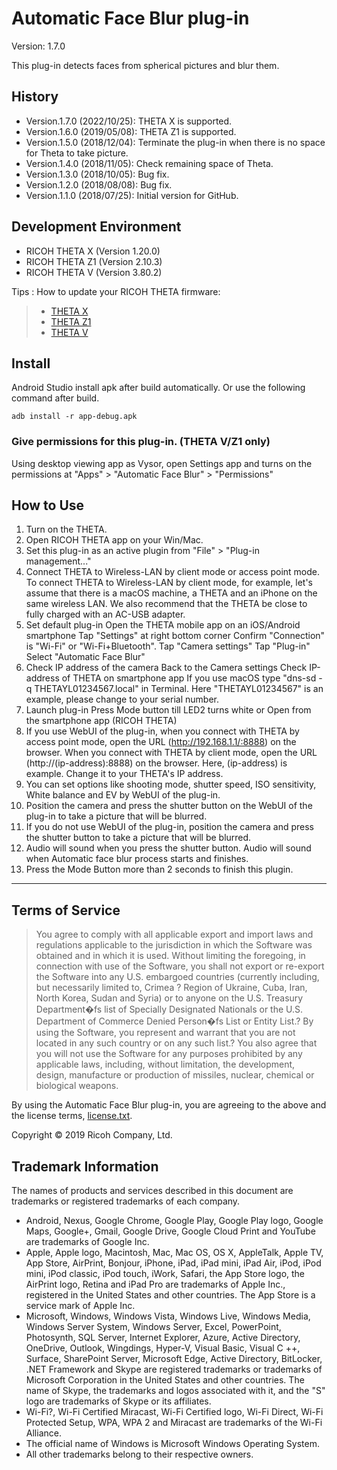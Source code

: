 # Automatic Face Blur plug-in

Version: 1.7.0

This plug-in detects faces from spherical pictures and blur them.

## History

* Version.1.7.0 (2022/10/25): THETA X is supported.
* Version.1.6.0 (2019/05/08): THETA Z1 is supported.
* Version.1.5.0 (2018/12/04): Terminate the plug-in when there is no space for Theta to take picture.
* Version.1.4.0 (2018/11/05): Check remaining space of Theta.
* Version.1.3.0 (2018/10/05): Bug fix.
* Version.1.2.0 (2018/08/08): Bug fix.
* Version.1.1.0 (2018/07/25): Initial version for GitHub.

## Development Environment

* RICOH THETA X  (Version 1.20.0)
* RICOH THETA Z1 (Version 2.10.3)
* RICOH THETA V  (Version 3.80.2)

Tips : How to update your RICOH THETA firmware:
> * [THETA X](https://support.theta360.com/en/manual/x/content/update/update_01.html)
> * [THETA Z1](https://support.theta360.com/en/manual/z1/content/update/update_01.html)
> * [THETA V](https://support.theta360.com/en/manual/v/content/update/update_01.html)

## Install

Android Studio install apk after build automatically. Or use the following command after build.

```
adb install -r app-debug.apk
```

### Give permissions for this plug-in. (THETA V/Z1 only)

  Using desktop viewing app as Vysor, open Settings app and turns on the permissions at "Apps" > "Automatic Face Blur" > "Permissions"

## How to Use

1. Turn on the THETA.
2. Open RICOH THETA app on your Win/Mac.
3. Set this plug-in as an active plugin from "File" > "Plug-in management..."
4. Connect THETA to Wireless-LAN by client mode or access point mode.
   To connect THETA to Wireless-LAN by client mode,
   for example, let's assume that there is a macOS machine,
   a THETA and an iPhone on the same wireless LAN.
   We also recommend that the THETA be close to fully charged with an AC-USB adapter.
5. Set default plug-in
   Open the THETA mobile app on an iOS/Android smartphone
   Tap "Settings" at right bottom corner
   Confirm "Connection" is "Wi-Fi" or "Wi-Fi+Bluetooth".
   Tap "Camera settings"
   Tap "Plug-in"
   Select "Automatic Face Blur"
6. Check IP address of the camera
   Back to the Camera settings
   Check IP-address of THETA on smartphone app
   If you use macOS type "dns-sd -q THETAYL01234567.local" in Terminal. Here "THETAYL01234567" is an example, please change to your serial number.
7. Launch plug-in
   Press Mode button till LED2 turns white or Open from the smartphone app (RICOH THETA)
8. If you use WebUI of the plug-in,
    when you connect with THETA by access point mode,
    open the URL (http://192.168.1.1/:8888) on the browser.
    When you connect with THETA by client mode,
    open the URL (http://(ip-address):8888) on the browser.
    Here, (ip-address) is example. Change it to your THETA's IP address.
9. You can set options like shooting mode, shutter speed, ISO sensitivity, White balance and EV by WebUI of the plug-in.
10. Position the camera and press the shutter button on the WebUI of the plug-in to take a picture that will be blurred.
11. If you do not use WebUI of the plug-in,
    position the camera and press the shutter button to take a picture that will be blurred.
12. Audio will sound when you press the shutter button. Audio will sound when Automatic face blur process starts and finishes.
13. Press the Mode Button more than 2 seconds to finish this plugin.

---
## Terms of Service

> You agree to comply with all applicable export and import laws and regulations applicable to the jurisdiction in which the Software was obtained and in which it is used. Without limiting the foregoing, in connection with use of the Software, you shall not export or re-export the Software into any U.S. embargoed countries (currently including, but necessarily limited to, Crimea ? Region of Ukraine, Cuba, Iran, North Korea, Sudan and Syria) or to anyone on the U.S. Treasury Department�fs list of Specially Designated Nationals or the U.S. Department of Commerce Denied Person�fs List or Entity List.? By using the Software, you represent and warrant that you are not located in any such country or on any such list.? You also agree that you will not use the Software for any purposes prohibited by any applicable laws, including, without limitation, the development, design, manufacture or production of missiles, nuclear, chemical or biological weapons.

By using the Automatic Face Blur plug-in, you are agreeing to the above and the license terms, [license.txt](license.txt).

Copyright &copy; 2019 Ricoh Company, Ltd.

## Trademark Information

The names of products and services described in this document are trademarks or registered trademarks of each company.

* Android, Nexus, Google Chrome, Google Play, Google Play logo, Google Maps, Google+, Gmail, Google Drive, Google Cloud Print and YouTube are trademarks of Google Inc.
* Apple, Apple logo, Macintosh, Mac, Mac OS, OS X, AppleTalk, Apple TV, App Store, AirPrint, Bonjour, iPhone, iPad, iPad mini, iPad Air, iPod, iPod mini, iPod classic, iPod touch, iWork, Safari, the App Store logo, the AirPrint logo, Retina and iPad Pro are trademarks of Apple Inc., registered in the United States and other countries. The App Store is a service mark of Apple Inc.
* Microsoft, Windows, Windows Vista, Windows Live, Windows Media, Windows Server System, Windows Server, Excel, PowerPoint, Photosynth, SQL Server, Internet Explorer, Azure, Active Directory, OneDrive, Outlook, Wingdings, Hyper-V, Visual Basic, Visual C ++, Surface, SharePoint Server, Microsoft Edge, Active Directory, BitLocker, .NET Framework and Skype are registered trademarks or trademarks of Microsoft Corporation in the United States and other countries. The name of Skype, the trademarks and logos associated with it, and the "S" logo are trademarks of Skype or its affiliates.
* Wi-Fi?, Wi-Fi Certified Miracast, Wi-Fi Certified logo, Wi-Fi Direct, Wi-Fi Protected Setup, WPA, WPA 2 and Miracast are trademarks of the Wi-Fi Alliance.
* The official name of Windows is Microsoft Windows Operating System.
* All other trademarks belong to their respective owners.
